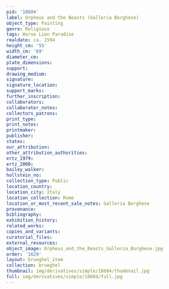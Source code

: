 ```yaml
---
pid: '18604'
label: Orpheus and the Beasts (Galleria Borghese)
object_type: Painting
genre: Religious
tags: Horse Lion Paradise
realdate: ca. 1594
height_cm: '55'
width_cm: '69'
diameter_cm: 
plate_dimensions: 
support: 
drawing_medium: 
signature: 
signature_location: 
support_marks: 
further_inscription: 
collaborators: 
collaborator_notes: 
collectors_patrons: 
print_type: 
print_notes: 
printmaker: 
publisher: 
states: 
our_attribution: 
other_attribution_authorities: 
ertz_1979: 
ertz_2008: 
bailey_walker: 
hollstein_no: 
collection_type: Public
location_country: 
location_city: Italy
location_collection: Rome
location_or_most_recent_sale_notes: Galleria Borghese
provenance: 
bibliography: 
exhibition_history: 
related_works: 
copies_and_variants: 
curatorial_files: 
external_resources: 
object_image: Orpheus_and_the_Beasts_Galleria_Borghese.jpg
order: '1629'
layout: brueghel_item
collection: brueghel
thumbnail: img/derivatives/simple/18604/thumbnail.jpg
full: img/derivatives/simple/18604/full.jpg
---
```

